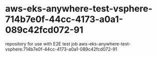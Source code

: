 # aws-eks-anywhere-test-vsphere-714b7e0f-44cc-4173-a0a1-089c42fcd072-91
repository for use with E2E test job aws-eks-anywhere-test-vsphere:714b7e0f-44cc-4173-a0a1-089c42fcd072-91
